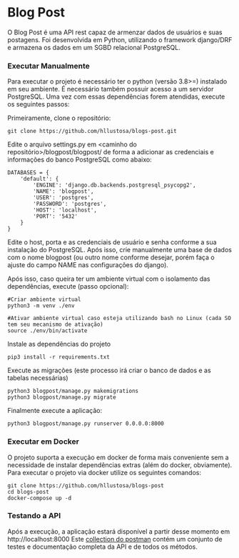 # Blog Post

O Blog Post é uma API rest capaz de armenzar dados de usuários e suas postagens. Foi desenvolvida em Python, utilizando o framework django/DRF e armazena os dados em um SGBD relacional PostgreSQL.

### Executar Manualmente

Para executar o projeto é necessário ter o python (versão 3.8>=) instalado em seu ambiente. É necessário também possuir acesso a um servidor PostgreSQL. Uma vez com essas dependências forem atendidas, execute os seguintes passos: 

Primeiramente, clone o repositório:

``` 
git clone https://github.com/hllustosa/blogs-post.git
```

Edite o arquivo settings.py em <caminho do repositório>/blogpost/blogpost/ de forma a adicionar as credenciais e informações do banco PostgreSQL como abaixo:

    DATABASES = {
		'default': {
			'ENGINE': 'django.db.backends.postgresql_psycopg2',
			'NAME': 'blogpost',
			'USER': 'postgres',
			'PASSWORD': 'postgres',
			'HOST': 'localhost',
			'PORT': '5432'
		}
	}

Edite o host, porta e as credenciais de usuário e senha conforme a sua instalação do PostgreSQL. Após isso, crie manualmente uma base de dados com o nome blogpost (ou outro nome conforme desejar, porém faça o ajuste do campo NAME nas configurações do django).

Após isso, caso queira ter um ambiente virtual com o isolamento das dependências, execute (passo opcional):

```
#Criar ambiente virtual
python3 -m venv ./env

#Ativar ambiente virtual caso esteja utilizando bash no Linux (cada SO tem seu mecanismo de ativação)
source ./env/bin/activate
```

Instale as dependências do projeto
```
pip3 install -r requirements.txt
```

Execute as migrações (este processo irá criar o banco de dados e as tabelas necessárias)

```
python3 blogpost/manage.py makemigrations
python3 blogpost/manage.py migrate
```

Finalmente execute a aplicação:

```
python3 blogpost/manage.py runserver 0.0.0.0:8000
```

### Executar em Docker

O projeto suporta a execução em docker de forma mais conveniente sem a necessidade de instalar dependências extras (além do docker, obviamente). Para executar o projeto via docker utilize os seguintes comandos:

```
git clone https://github.com/hllustosa/blogs-post
cd blogs-post
docker-compose up -d
``` 

### Testando a API

Após a execução, a aplicação estará disponível a partir desse momento em http://localhost:8000
Este [collection do postman](www.google.com) contém um conjunto de testes e documentação completa da API e de todos os métodos.



